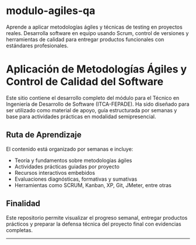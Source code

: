 # modulo-agiles-qa
Aprende a aplicar metodologías ágiles y técnicas de testing en proyectos reales. Desarrolla software en equipo usando Scrum, control de versiones y herramientas de calidad para entregar productos funcionales con estándares profesionales.

# Aplicación de Metodologías Ágiles y Control de Calidad del Software

Este sitio contiene el desarrollo completo del módulo para el Técnico en Ingeniería de Desarrollo de Software (ITCA-FEPADE). Ha sido diseñado para ser utilizado como material de apoyo, guía estructurada por semanas y base para actividades prácticas en modalidad semipresencial.

## Ruta de Aprendizaje

El contenido está organizado por semanas e incluye:

- Teoría y fundamentos sobre metodologías ágiles
- Actividades prácticas guiadas por proyecto
- Recursos interactivos embebidos
- Evaluaciones diagnósticas, formativas y sumativas
- Herramientas como SCRUM, Kanban, XP, Git, JMeter, entre otras

## Finalidad

Este repositorio permite visualizar el progreso semanal, entregar productos prácticos y preparar la defensa técnica del proyecto final con evidencias completas.

---

